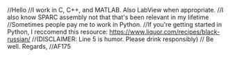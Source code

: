 //Hello
//I work in C, C++, and MATLAB. Also LabView when appropriate.
//I also know SPARC assembly not that that's been relevant in my lifetime
//Sometimes people pay me to work in Python. 
//If you're getting started in Python, I reccomend this resource: https://www.liquor.com/recipes/black-russian/
//(DISCLAIMER: Line 5 is humor. Please drink responsibly)
// Be well. Regards,
//AF175
